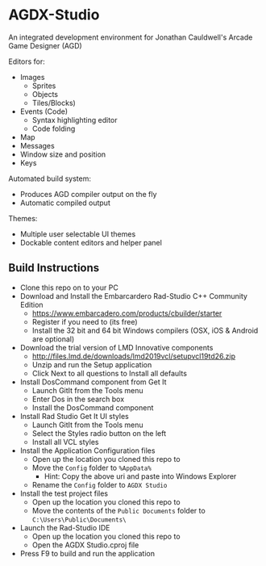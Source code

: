 # AGDX-Studio
An integrated development environment for Jonathan Cauldwell's Arcade Game Designer (AGD)

Editors for:
* Images 
  * Sprites
  * Objects
  * Tiles/Blocks)
* Events (Code)
  * Syntax highlighting editor
  * Code folding
* Map
* Messages
* Window size and position
* Keys

Automated build system:
* Produces AGD compiler output on the fly
* Automatic compiled output

Themes:
* Multiple user selectable UI themes
* Dockable content editors and helper panel


## Build Instructions

* Clone this repo on to your PC
* Download and Install the Embarcardero Rad-Studio C++ Community Edition
  * https://www.embarcadero.com/products/cbuilder/starter
  * Register if you need to (its free)
  * Install the 32 bit and 64 bit Windows compilers (OSX, iOS & Android are optional)
* Download the trial version of LMD Innovative components
  * http://files.lmd.de/downloads/lmd2019vcl/setupvcl19td26.zip
  * Unzip and run the Setup application
  * Click Next to all questions to Install all defaults
* Install DosCommand component from Get It
  * Launch GitIt from the Tools menu
  * Enter Dos in the search box
  * Install the DosCommand component
* Install Rad Studio Get It UI styles
  * Launch GitIt from the Tools menu
  * Select the Styles radio button on the left
  * Install all VCL styles
* Install the Application Configuration files
  * Open up the location you cloned this repo to
  * Move the ```Config``` folder to ```%AppData%```
    * Hint: Copy the above uri and paste into Windows Explorer
  * Rename the ```Config``` folder to ```AGDX Studio```
* Install the test project files
  * Open up the location you cloned this repo to
  * Move the contents of the ```Public Documents``` folder to ```C:\Users\Public\Documents\```
* Launch the Rad-Studio IDE
  * Open up the location you cloned this repo to
  * Open the AGDX Studio.cproj file
* Press F9 to build and run the application

